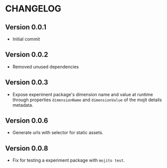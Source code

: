 CHANGELOG
=========

Version 0.0.1
-------------
* Initial commit

Version 0.0.2
-------------
* Removed unused dependencies

Version 0.0.3
-------------
* Expose experiment package's dimension name and value at runtime through properties `dimensionName` and `dimensionValue` of the mojit details metadata.

Version 0.0.6
-------------
* Generate urls with selector for static assets.

Version 0.0.8
-------------
* Fix for testing a experiment package with `mojito test`.
